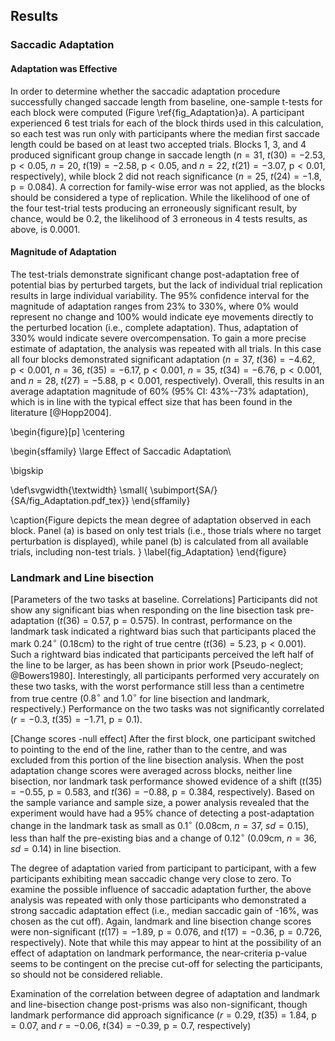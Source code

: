 Results
-------

### Saccadic Adaptation

#### Adaptation was Effective

In order to determine whether the saccadic adaptation
procedure successfully changed saccade length from baseline,
one-sample t-tests for each block were computed (Figure
\ref{fig_Adaptation}a). A participant experienced 6 test trials
for each of the block thirds used in this calculation, so each
test was run only with participants where the median first saccade
length could be based on at least two accepted trials.
Blocks 1, 3, and 4 produced significant group
change in saccade length
($n=31$, $t( 30) = -2.53$, $\text{p} < 0.05$,
$n=20$, $t( 19 ) = -2.58$, $\text{p} < 0.05$, and
$n=22$, $t( 21 ) = -3.07$, $\text{p} < 0.01$, respectively),
while block 2 did not reach
significance ($n=25$, $t( 24 ) = -1.8$, $\text{p} = 0.084$).
A correction for
family-wise error was not applied, as the blocks should be
considered a type of replication.  While the likelihood of one of the
four test-trial tests producing an erroneously significant result,
by chance, would be $0.2$, the likelihood of 3 erroneous in 4
tests results, as above, is $0.0001$.

#### Magnitude of Adaptation

The test-trials demonstrate significant change post-adaptation
free of potential bias by perturbed targets, but the lack of
individual trial replication results in large individual
variability. The 95% confidence interval for the magnitude of
adaptation ranges from 23% to 330%, where 0% would represent no
change and 100% would indicate eye movements directly to the
perturbed location (i.e., complete adaptation). Thus, adaptation of
330% would indicate severe overcompensation.
To gain a more precise estimate
of adaptation, the analysis was repeated with all trials.  In this
case all four blocks demonstrated significant adaptation
($n=37$, $t( 36 ) = -4.62$, $\text{p} < 0.001$,
$n=36$, $t( 35 ) = -6.17$, $\text{p} < 0.001$,
$n=35$, $t( 34 ) = -6.76$, $\text{p} < 0.001$, and
$n=28$, $t( 27 ) = -5.88$, $\text{p} < 0.001$, respectively).
Overall, this results in an average adaptation magnitude of 60%
(95% CI: 43%--73% adaptation), which is in line with the typical
effect size that has been found in the literature [@Hopp2004].


\begin{figure}[p]
\centering

\begin{sffamily}
\large Effect of Saccadic Adaptation\\

\bigskip

\def\svgwidth{\textwidth}
\small{ \subimport{SA/}{SA/fig_Adaptation.pdf_tex}}
\end{sffamily}

\caption{Figure depicts the mean degree of adaptation observed in
each block. Panel (a) is based on only test trials (i.e., those
trials where no target perturbation is displayed), while panel (b)
is calculated from all available trials, including non-test
trials. }
\label{fig_Adaptation}
\end{figure}




### Landmark and Line bisection

[Parameters of the two tasks at baseline. Correlations]
Participants did not show any significant bias when responding on
the line bisection task pre-adaptation
($t( 36 ) = 0.57$, $\text{p} = 0.575$).
In contrast, performance on the landmark task
indicated a rightward bias such that participants placed the mark
$0.24^\circ$ ($0.18$cm) to the right of true centre
($t( 36 ) = 5.23$, $\text{p} < 0.001$).
Such a rightward bias indicated that
participants perceived the left half of the line to be larger, as
has been shown in prior work [Pseudo-neglect; @Bowers1980].
Interestingly, all participants performed very accurately on these
two tasks, with the worst performance still less than a centimetre
from true centre ($0.8^\circ$ and $1.0^\circ$ for line bisection and
landmark, respectively.) Performance on the two tasks was not
significantly correlated
($r = -0.3$, $t(35) = -1.71$, $\text{p}=0.1$).


[Change scores -null effect]
After the first block, one participant switched to pointing to the
end of the line, rather than to the centre, and was excluded from this
portion of the line bisection analysis.
When the post adaptation change scores
were averaged across blocks, neither line
bisection, nor landmark task performance showed evidence of a shift
($t( 35 ) = -0.55$, $\text{p} = 0.583$, and $t(36)
= -0.88$, $\text{p} = 0.384$, respectively).  Based on the sample
variance and sample size, a power analysis revealed that the
experiment would have had a 95% chance of detecting a
post-adaptation change in the landmark task as small as
0.1$^\circ$ (0.08cm, $n = 37$, $sd = 0.15$), less than half the
pre-existing bias  and a change of $0.12^\circ$ (0.09cm, $n = 36$,
$sd = 0.14$) in line bisection.


The degree of adaptation varied from participant to participant,
with a few participants exhibiting mean saccadic change very close
to zero. To examine the possible influence of saccadic adaptation further,
the above analysis was repeated with only those participants
who demonstrated a strong saccadic adaptation effect (i.e., median
saccadic gain of -16%, was chosen as the cut off).  Again,
landmark and line bisection change scores were non-significant
($t( 17) = -1.89$, $\text{p} = 0.076$, and $t( 17 ) = -0.36$,
$\text{p} = 0.726$, respectively). Note that while this may appear
to hint at the possibility of an effect of adaptation on landmark
performance, the near-criteria p-value seems to be contingent on
the precise cut-off for selecting the participants, so should not
be considered reliable.

Examination of the correlation between degree of adaptation and
landmark and line-bisection change post-prisms was also
non-significant, though landmark performance did approach
significance ($r = 0.29$, $t(35) = 1.84$, $\text{p} = 0.07$, and
$r = -0.06$, $t(34) = -0.39$, $\text{p} = 0.7$, respectively)
